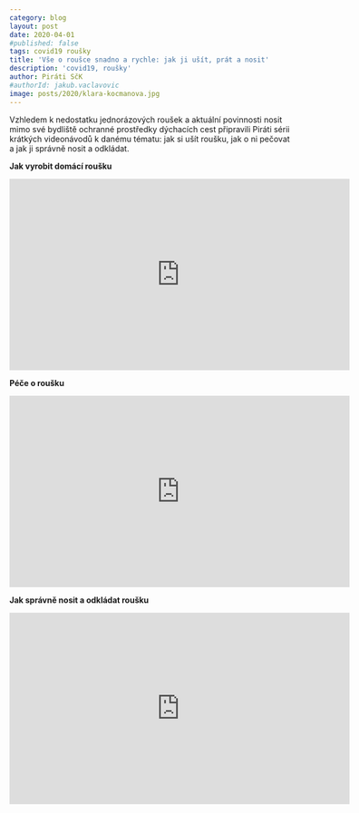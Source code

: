 ```yaml
---
category: blog
layout: post
date: 2020-04-01
#published: false
tags: covid19 roušky
title: 'Vše o roušce snadno a rychle: jak ji ušít, prát a nosit'
description: 'covid19, roušky'
author: Piráti SčK
#authorId: jakub.vaclavovic
image: posts/2020/klara-kocmanova.jpg
---
```


Vzhledem k nedostatku jednorázových roušek a aktuální povinnosti nosit mimo své bydliště ochranné prostředky dýchacích cest připravili Piráti sérii krátkých videonávodů k danému tématu: jak si ušít roušku, jak o ni pečovat a jak ji správně nosit a odkládat.

**Jak vyrobit domácí roušku**

<iframe width="600" height="338" src="https://www.youtube.com/embed/s-hsj4gTJPg" frameborder="0" allow="accelerometer; autoplay; encrypted-media; gyroscope; picture-in-picture" allowfullscreen></iframe>

**Péče o roušku**

<iframe width="600" height="338" src="https://www.youtube.com/embed/dFCtLZNiYLo" frameborder="0" allow="accelerometer; autoplay; encrypted-media; gyroscope; picture-in-picture" allowfullscreen></iframe>

**Jak správně nosit a odkládat roušku**

<iframe width="600" height="338" src="https://www.youtube.com/embed/JHzO-nA72Yg" frameborder="0" allow="accelerometer; autoplay; encrypted-media; gyroscope; picture-in-picture" allowfullscreen></iframe>
